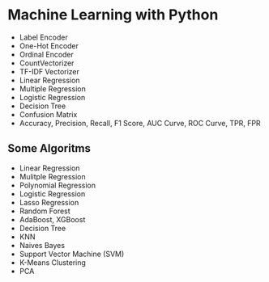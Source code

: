 # Machine Learning with Python
- Label   Encoder
- One-Hot Encoder
- Ordinal Encoder
- CountVectorizer
- TF-IDF Vectorizer
- Linear   Regression
- Multiple Regression
- Logistic Regression
- Decision Tree
- Confusion Matrix
- Accuracy, Precision, Recall, F1 Score, AUC Curve, ROC Curve, TPR, FPR
 
## Some Algoritms
 - Linear     Regression
 - Mulitple   Regression
 - Polynomial Regression
 - Logistic   Regression
 - Lasso	  Regression
 - Random Forest
 - AdaBoost, XGBoost
 - Decision Tree
 - KNN
 - Naives Bayes
 - Support Vector Machine (SVM)
 - K-Means Clustering
 - PCA


